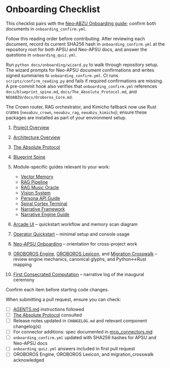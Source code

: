 # Onboarding Checklist

This checklist pairs with the [Neo‑ABZU Onboarding guide](../../NEOABZU/docs/onboarding.md); confirm both documents in `onboarding_confirm.yml`.

Follow this reading order before contributing. After reviewing each document, record its current SHA256 hash in `onboarding_confirm.yml` at the repository root for both APSU and Neo-APSU docs, and answer the questions in `onboarding_quiz.yml`.

Run `python docs/onboarding/wizard.py` to walk through repository setup. The wizard prompts for Neo-APSU document confirmations and writes signed summaries to `onboarding_confirm.yml`. CI runs `scripts/confirm_reading.py` and fails if required confirmations are missing.
A pre-commit hook also verifies that `onboarding_confirm.yml` references `docs/blueprint_spine.md`, `docs/The_Absolute_Protocol.md`, and `NEOABZU/docs/Oroboros_Core.md`.

The Crown router, RAG orchestrator, and Kimicho fallback now use Rust crates (`neoabzu_crown`, `neoabzu_rag`, `neoabzu_kimicho`); ensure these packages are installed as part of your environment setup.

1. [Project Overview](../project_overview.md)
2. [Architecture Overview](../architecture_overview.md)
3. [The Absolute Protocol](../The_Absolute_Protocol.md)
4. [Blueprint Spine](../blueprint_spine.md)
5. Module-specific guides relevant to your work:
   - [Vector Memory](../vector_memory.md)
   - [RAG Pipeline](../rag_pipeline.md)
   - [RAG Music Oracle](../rag_music_oracle.md)
   - [Vision System](../vision_system.md)
   - [Persona API Guide](../persona_api_guide.md)
   - [Spiral Cortex Terminal](../spiral_cortex_terminal.md)
   - [Narrative Framework](../narrative_framework.md)
   - [Narrative Engine Guide](../narrative_engine_GUIDE.md)

6. [Arcade UI](../arcade_ui.md) – quickstart workflow and memory scan diagram
7. [Operator Quickstart](../operator_quickstart.md) – minimal setup and console usage
8. [Neo-APSU Onboarding](../../NEOABZU/docs/onboarding.md) – orientation for cross-project work
9. [OROBOROS Engine](../../NEOABZU/docs/OROBOROS_Engine.md), [OROBOROS Lexicon](../../NEOABZU/docs/OROBOROS_Lexicon.md), and [Migration Crosswalk](../../NEOABZU/docs/migration_crosswalk.md) – review engine mechanics, canonical glyphs, and Python↔Rust mapping
10. [First Consecrated Computation](../../NEOABZU/docs/Oroboros_Core.md#first-consecrated-computation) – narrative log of the inaugural ceremony

Confirm each item before starting code changes.

When submitting a pull request, ensure you can check:

- [ ] [AGENTS.md](../../AGENTS.md) instructions followed
- [ ] [The Absolute Protocol](../The_Absolute_Protocol.md) consulted
- [ ] Release notes updated in `CHANGELOG.md` and relevant component changelog(s)
- [ ] For connector additions: spec documented in [mcp_connectors.md](../mcp_connectors.md)
- [ ] `onboarding_confirm.yml` updated with SHA256 hashes for APSU and Neo-APSU docs
- [ ] `onboarding_quiz.yml` answers included in first pull request
- [ ] OROBOROS Engine, OROBOROS Lexicon, and migration_crosswalk acknowledged
